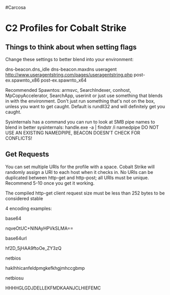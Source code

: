 #Carcosa

# C2 Profiles for Cobalt Strike


## Things to think about when setting flags

Change these settings to better blend into your environment:

dns-beacon.dns_idle
dns-beacon.maxdns
useragent
    http://www.useragentstring.com/pages/useragentstring.php
post-ex.spawnto_x86
post-ex.spawnto_x64

Recommended Spawntos: armsvc, SearchIndexer, conhost, MpCopyAccelerator, SearchApp, userinit or just use something that blends in with the environment. Don't just run something that's not on the box, unless you want to get caught. Default is rundll32 and will definitely get you caught.

Sysinternals has a command you can run to look at SMB pipe names to blend in better
sysinternals: handle.exe -a | findstr /i namedpipe
DO NOT USE AN EXISTING NAMEDPIPE, BEACON DOESN'T CHECK FOR CONFLICTS!

## **Get Requests**

You can set multiple URIs for the profile with a space. Cobalt Strike will randomly assign a URI to each host when it checks in. No URIs can be duplicated between http-get and http-post; all URIs must be unique. Recommend 5-10 once you get it working. 

The compiled http-get client request size must be less than 252 bytes to be considered stable

4 encoding examples:

base64

nqveOtUC+NlNAyHPVkSLMA==

base64url

hf2D_5jHAA9ftoOe_ZY3zQ

netbios 

haklhhicanfeldpmgkefkhgjmhccgbmp

netbiosu 

HHHHGLGDJDELLEKFMDKAANJCLHIEFEMC